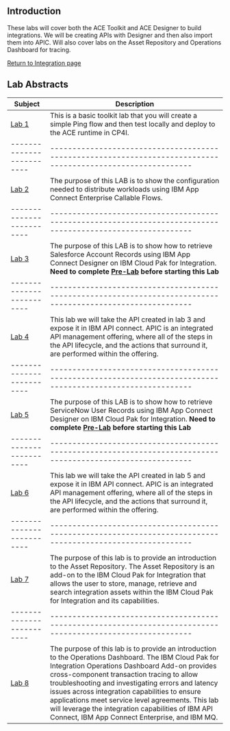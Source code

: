 ## Introduction
These labs will cover both the ACE Toolkit and ACE Designer to build integrations. We will be creating APIs with Designer and then also import them into APIC.   Will also cover labs on the Asset Repository and Operations Dashboard for tracing. 

[Return to Integration page](../index.md)

## Lab Abstracts

|  Subject                            | Description                                            |                                                               
|-------------------------|------------------------------------------------------------------------------------------------------------|
| [Lab 1](Lab_1/ReadMe.md)       | This is a basic toolkit lab that you will create a simple Ping flow and then test locally and deploy to the ACE runtime in CP4I. 
|-------------------------|------------------------------------------------------------------------------------------------------------|
| [Lab 2](Lab_2/ReadMe.md)       | The purpose of this LAB is to show the configuration needed to distribute workloads using IBM App Connect Enterprise Callable Flows.
|-------------------------|------------------------------------------------------------------------------------------------------------|
| [Lab 3](Lab_3/ReadMe.md)       | The purpose of this LAB is to show how to retrieve Salesforce Account Records using IBM App Connect Designer on IBM Cloud Pak for Integration. **Need to complete [Pre-Lab](Updated-Pre-Lab/Updated-Pre-Lab.md) before starting this Lab** 
|-------------------------|------------------------------------------------------------------------------------------------------------|
| [Lab 4](Lab_4/ReadMe.md)       | This lab we will take the API created in lab 3 and expose it in IBM API connect.  APIC is an integrated API management offering, where all of the steps in the API lifecycle, and the actions that surround it, are performed within the offering.
|-------------------------|------------------------------------------------------------------------------------------------------------|
| [Lab 5](Lab_5/ReadMe.md)       | The purpose of this LAB is to show how to retrieve ServiceNow User Records using IBM App Connect Designer on IBM Cloud Pak for Integration. **Need to complete [Pre-Lab](Updated-Pre-Lab/Updated-Pre-Lab.md) before starting this Lab** 
|-------------------------|------------------------------------------------------------------------------------------------------------|
| [Lab 6](Lab_6/ReadMe.md)       | This lab we will take the API created in lab 5 and expose it in IBM API connect.  APIC is an integrated API management offering, where all of the steps in the API lifecycle, and the actions that surround it, are performed within the offering.
|-------------------------|------------------------------------------------------------------------------------------------------------|
| [Lab 7](Lab_7/ReadMe.md)       |The purpose of this lab is to provide an introduction to the Asset Repository. The Asset Repository is an add-on to the IBM Cloud Pak for Integration that allows the user to store, manage, retrieve and search integration assets within the IBM Cloud Pak for Integration and its capabilities.
|-------------------------|------------------------------------------------------------------------------------------------------------|
| [Lab 8](Lab_8/ReadMe.md)       | The purpose of this lab is to provide an introduction to the Operations Dashboard. The IBM Cloud Pak for Integration Operations Dashboard Add-on provides cross-component transaction tracing to allow troubleshooting and investigating errors and latency issues across integration capabilities to ensure applications meet service level agreements.  This lab will leverage the integration capabilities of IBM API Connect, IBM App Connect Enterprise, and IBM MQ. 
